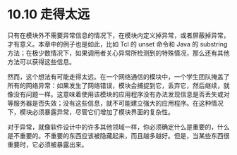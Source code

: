 # 10.10 走得太远

只有在模块外不需要异常信息的情况下，在模块内定义掉异常，或者屏蔽掉异常，才有意义。本章中的例子也是如此，比如 Tcl 的 unset 命令和 Java 的 substring 方法；在极少数情况下，如果调用者关心异常所检测到的特殊情况，那么还有其他方法可以获得这些信息。

然而，这个想法有可能走得太远。在一个网络通信的模块中，一个学生团队掩盖了所有的网络异常：如果发生了网络错误，模块会捕捉到它，丢弃它，然后继续，就像没有问题一样。这意味着使用该模块的应用程序没有办法发现信息是否丢失或对等服务器是否失效；没有这些信息，就不可能建立强大的应用程序。在这种情况下，模块必须暴露异常，尽管它们增加了模块界面的复杂性。

对于异常，就像软件设计中的许多其他领域一样，你必须确定什么是重要的，什么是不重要的。不重要的东西应该被隐藏起来，而且越多越好。但是，当某些东西很重要时，它必须被暴露出来。
